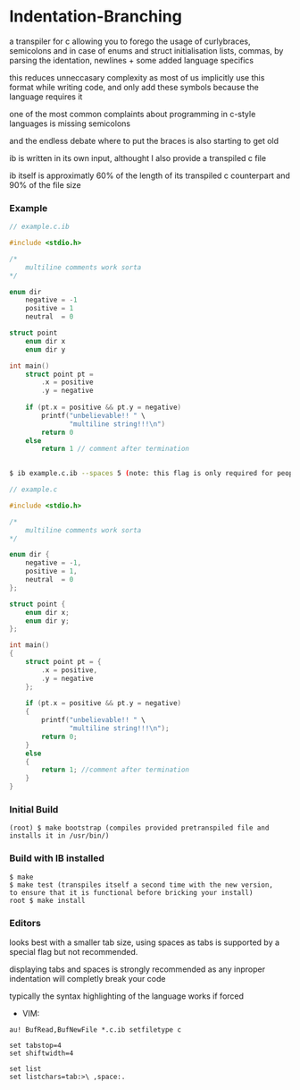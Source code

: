 # Indentation-Branching

a transpiler for c allowing you to forego the usage of curlybraces, semicolons and in case of enums and struct initialisation lists, commas, by parsing the identation, newlines + some added language specifics

this reduces unneccasary complexity as most of us implicitly use this format while writing code, and only add these symbols because the language requires it

one of the most common complaints about programming in c-style languages is missing semicolons

and the endless debate where to put the braces is also starting to get old

ib is written in its own input, althought I also provide a transpiled c file

ib itself is approximatly 60% of the length of its transpiled c counterpart and 90% of the file size

### Example

```c
// example.c.ib

#include <stdio.h>

/*
    multiline comments work sorta
*/

enum dir
    negative = -1
    positive = 1
    neutral  = 0

struct point
    enum dir x
    enum dir y

int main()
    struct point pt =
        .x = positive
        .y = negative
    
    if (pt.x = positive && pt.y = negative)
        printf("unbelievable!! " \
               "multiline string!!!\n")
        return 0
    else
        return 1 // comment after termination
		
```

```bash
$ ib example.c.ib --spaces 5 (note: this flag is only required for people who use spaces to indent)
```

```c
// example.c

#include <stdio.h>

/*
    multiline comments work sorta
*/

enum dir {
    negative = -1,
    positive = 1,
    neutral  = 0
};

struct point {
    enum dir x;
    enum dir y;
};

int main()
{
    struct point pt = {
        .x = positive,
        .y = negative
    };
    
    if (pt.x = positive && pt.y = negative)
    {
        printf("unbelievable!! " \
               "multiline string!!!\n");
        return 0;
    }
    else
    {
        return 1; //comment after termination
    }
}
```

### Initial Build
~~~
(root) $ make bootstrap (compiles provided pretranspiled file and installs it in /usr/bin/)
~~~

### Build with IB installed

~~~
$ make
$ make test (transpiles itself a second time with the new version,
to ensure that it is functional before bricking your install)
root $ make install
~~~

### Editors

looks best with a smaller tab size, using spaces as tabs is supported by a special flag but not recommended.

displaying tabs and spaces is strongly recommended as any inproper indentation will completly break your code

typically the syntax highlighting of the language works if forced

- VIM:
~~~
au! BufRead,BufNewFile *.c.ib setfiletype c

set tabstop=4
set shiftwidth=4

set list
set listchars=tab:>\ ,space:.
~~~
